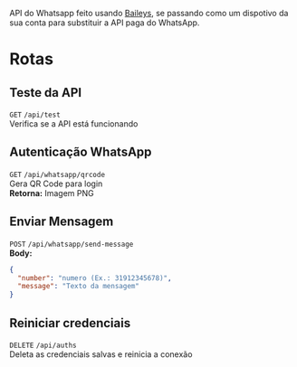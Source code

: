 API do Whatsapp feito usando [Baileys](https://baileys.wiki/docs/intro), se passando como um dispotivo da sua conta para substituir a API paga do WhatsApp.

# Rotas

## Teste da API
`GET` `/api/test`  
Verifica se a API está funcionando  

## Autenticação WhatsApp
`GET` `/api/whatsapp/qrcode`  
Gera QR Code para login  
**Retorna:** Imagem PNG  

## Enviar Mensagem
`POST` `/api/whatsapp/send-message`  
**Body:** 
```json
{
  "number": "numero (Ex.: 31912345678)",
  "message": "Texto da mensagem"
}
```

## Reiniciar credenciais
`DELETE` `/api/auths`  
Deleta as credenciais salvas e reinicia a conexão
